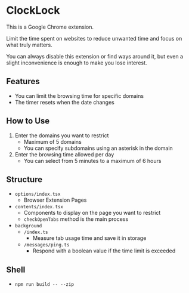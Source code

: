 # ClockLock

This is a Google Chrome extension.

Limit the time spent on websites to reduce unwanted time and focus on what truly matters.

You can always disable this extension or find ways around it, but even a slight inconvenience is enough to make you lose interest.

## Features

- You can limit the browsing time for specific domains
- The timer resets when the date changes

## How to Use

1. Enter the domains you want to restrict
    - Maximum of 5 domains
    - You can specify subdomains using an asterisk in the domain
2. Enter the browsing time allowed per day
    - You can select from 5 minutes to a maximum of 6 hours

## Structure

- `options/index.tsx`
    - Browser Extension Pages
- `contents/index.tsx`
    - Components to display on the page you want to restrict
    - `checkOpenTabs` method is the main process
- `background`
    - `/index.ts`
        - Measure tab usage time and save it in storage
    - `/messages/ping.ts`
        - Respond with a boolean value if the time limit is exceeded

## Shell

- `npm run build -- --zip`
